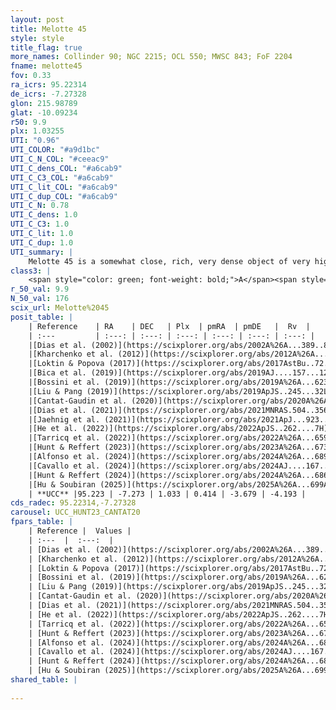 ```yaml
---
layout: post
title: Melotte 45
style: style
title_flag: true
more_names: Collinder 90; NGC 2215; OCL 550; MWSC 843; FoF 2204
fname: melotte45
fov: 0.33
ra_icrs: 95.22314
de_icrs: -7.27328
glon: 215.98789
glat: -10.09234
r50: 9.9
plx: 1.03255
UTI: "0.96"
UTI_COLOR: "#a9d1bc"
UTI_C_N_COL: "#ceeac9"
UTI_C_dens_COL: "#a6cab9"
UTI_C_C3_COL: "#a6cab9"
UTI_C_lit_COL: "#a6cab9"
UTI_C_dup_COL: "#a6cab9"
UTI_C_N: 0.78
UTI_C_dens: 1.0
UTI_C_C3: 1.0
UTI_C_lit: 1.0
UTI_C_dup: 1.0
UTI_summary: |
    Melotte 45 is a somewhat close, rich, very dense object of very high C3 quality. It is very well-studied in the literature.
class3: |
    <span style="color: green; font-weight: bold;">A</span><span style="color: green; font-weight: bold;">A</span>
r_50_val: 9.9
N_50_val: 176
scix_url: Melotte%2045
posit_table: |
    | Reference    | RA    | DEC   | Plx  | pmRA  | pmDE   |  Rv  |
    | :---         | :---: | :---: | :---: | :---: | :---: | :---: |
    |[Dias et al. (2002)](https://scixplorer.org/abs/2002A%26A...389..871D) | 95.204 | -7.283 | -- | 1.41 | -6.21 | -10.74 |
    |[Kharchenko et al. (2012)](https://scixplorer.org/abs/2012A%26A...543A.156K) | 95.22 | -7.295 | -- | 1.53 | -5.57 | -- |
    |[Loktin & Popova (2017)](https://scixplorer.org/abs/2017AstBu..72..257L) | 95.205 | -7.282 | -- | 1.41 | -6.21 | -10.7 |
    |[Bica et al. (2019)](https://scixplorer.org/abs/2019AJ....157...12B) | 95.214 | -7.275 | -- | -- | -- | -- |
    |[Bossini et al. (2019)](https://scixplorer.org/abs/2019A%26A...623A.108B) | 95.199 | -7.277 | -- | -- | -- | -- |
    |[Liu & Pang (2019)](https://scixplorer.org/abs/2019ApJS..245...32L) | 95.183 | -7.291 | 1.014 | 0.383 | -3.649 | -- |
    |[Cantat-Gaudin et al. (2020)](https://scixplorer.org/abs/2020A%26A...640A...1C) | 95.199 | -7.277 | 1.021 | 0.436 | -3.673 | -- |
    |[Dias et al. (2021)](https://scixplorer.org/abs/2021MNRAS.504..356D) | 95.169 | -7.275 | 1.019 | 0.427 | -3.667 | -2.156 |
    |[Jaehnig et al. (2021)](https://scixplorer.org/abs/2021ApJ...923..129J) | 95.203 | -7.263 | 1.053 | 0.424 | -3.659 | -- |
    |[He et al. (2022)](https://scixplorer.org/abs/2022ApJS..262....7H) | 95.191 | -7.271 | 1.036 | 0.427 | -3.677 | -- |
    |[Tarricq et al. (2022)](https://scixplorer.org/abs/2022A%26A...659A..59T) | 95.227 | -7.287 | 1.024 | 0.42 | -3.655 | -- |
    |[Hunt & Reffert (2023)](https://scixplorer.org/abs/2023A%26A...673A.114H) | 95.222 | -7.274 | 1.031 | 0.407 | -3.692 | -3.6 |
    |[Alfonso et al. (2024)](https://scixplorer.org/abs/2024A%26A...689A..18A) | 95.205 | -7.292 | 0.988 | 0.414 | -3.66 | -- |
    |[Cavallo et al. (2024)](https://scixplorer.org/abs/2024AJ....167...12C) | 95.195 | -7.269 | 1.04 | -- | -- | -- |
    |[Hunt & Reffert (2024)](https://scixplorer.org/abs/2024A%26A...686A..42H) | 95.222 | -7.274 | 1.031 | 0.407 | -3.692 | -3.6 |
    |[Hu & Soubiran (2025)](https://scixplorer.org/abs/2025A%26A...699A.246H) | 95.195 | -7.269 | -- | -- | -- | -- |
    | **UCC** |95.223 | -7.273 | 1.033 | 0.414 | -3.679 | -4.193 | 
cds_radec: 95.22314,-7.27328
carousel: UCC_HUNT23_CANTAT20
fpars_table: |
    | Reference |  Values |
    | :---  |  :---:  |
    | [Dias et al. (2002)](https://scixplorer.org/abs/2002A%26A...389..871D) | `E(B-V)=0.26, Dist=790.0, Age=8.85, [Fe/H]=-0.4` |
    | [Kharchenko et al. (2012)](https://scixplorer.org/abs/2012A%26A...543A.156K) | `e_bv=0.354, distance=1141, log_age=8.55` |
    | [Loktin & Popova (2017)](https://scixplorer.org/abs/2017AstBu..72..257L) | `E(B-V)=0.309, Dmod=10.9, logt=8.564` |
    | [Bossini et al. (2019)](https://scixplorer.org/abs/2019A%26A...623A.108B) | `AV=0.863, Dist=9.839, logA=8.786, Fe/H=-0.4` |
    | [Liu & Pang (2019)](https://scixplorer.org/abs/2019ApJS..245...32L) | `Age=1.18, Z=-0.5` |
    | [Cantat-Gaudin et al. (2020)](https://scixplorer.org/abs/2020A%26A...640A...1C) | `AVNN=0.47, DMNN=9.95, AgeNN=8.84` |
    | [Dias et al. (2021)](https://scixplorer.org/abs/2021MNRAS.504..356D) | `Av=0.661, Dist=897, logage=8.876, [Fe/H]=0.051` |
    | [He et al. (2022)](https://scixplorer.org/abs/2022ApJS..262....7H) | `A0=0.9, logAge=8.7` |
    | [Tarricq et al. (2022)](https://scixplorer.org/abs/2022A%26A...659A..59T) | `Dist=959, logAgeNN=8.85` |
    | [Hunt & Reffert (2023)](https://scixplorer.org/abs/2023A%26A...673A.114H) | `AV50=0.579, diffAV50=0.65, MOD50=9.784, logAge50=8.653` |
    | [Alfonso et al. (2024)](https://scixplorer.org/abs/2024A%26A...689A..18A) | `AV=0.47055, MOD=9.94933, logAge=8.92446, Z=0.05161` |
    | [Cavallo et al. (2024)](https://scixplorer.org/abs/2024AJ....167...12C) | `AV50=0.69, dMod50=9.93, logAge50=8.74, [Fe/H]50=0.4` |
    | [Hunt & Reffert (2024)](https://scixplorer.org/abs/2024A%26A...686A..42H) | `MassJ=436.101` |
    | [Hu & Soubiran (2025)](https://scixplorer.org/abs/2025A%26A...699A.246H) | `MA22=-0.19, MA23f=-0.18, MA23g=-0.11, MZ23=-0.11, MK24=-0.09, MF24=-0.07` |
shared_table: |
    
---
```

